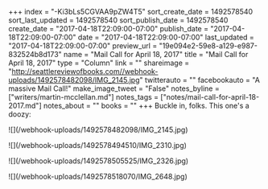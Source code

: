+++
index = "-Ki3bLs5CGVAA9pZW4T5"
sort_create_date = 1492578540
sort_last_updated = 1492578540
sort_publish_date = 1492578540
create_date = "2017-04-18T22:09:00-07:00"
publish_date = "2017-04-18T22:09:00-07:00"
date = "2017-04-18T22:09:00-07:00"
last_updated = "2017-04-18T22:09:00-07:00"
preview_url = "19e094e2-59e8-a129-e987-832524b8d173"
name = "Mail Call for April 18, 2017"
title = "Mail Call for April 18, 2017"
type = "Column"
link = ""
shareimage = "http://seattlereviewofbooks.com//webhook-uploads/1492578482098/IMG_2145.jpg"
twitterauto = ""
facebookauto = "A massive Mail Call!"
make_image_tweet = "False"
notes_byline = ["writers/martin-mcclellan.md"]
notes_tags = ["notes/mail-call-for-april-18-2017.md"]
notes_about = ""
books = ""
+++
Buckle in, folks. This one's a doozy:

<p class="image">![](/webhook-uploads/1492578482098/IMG_2145.jpg)</p>
<p class="image">![](/webhook-uploads/1492578494510/IMG_2310.jpg)</p>
<p class="image">![](/webhook-uploads/1492578505525/IMG_2326.jpg)</p>
<p class="image">![](/webhook-uploads/1492578518070/IMG_2648.jpg)</p>